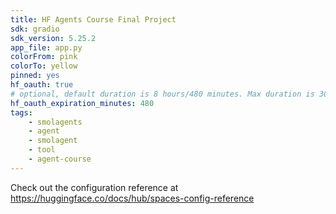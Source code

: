 ```yaml
---
title: HF Agents Course Final Project
sdk: gradio
sdk_version: 5.25.2
app_file: app.py
colorFrom: pink
colorTo: yellow
pinned: yes
hf_oauth: true
# optional, default duration is 8 hours/480 minutes. Max duration is 30 days/43200 minutes.
hf_oauth_expiration_minutes: 480
tags:
    - smolagents
    - agent
    - smolagent
    - tool
    - agent-course
---
```


Check out the configuration reference at https://huggingface.co/docs/hub/spaces-config-reference